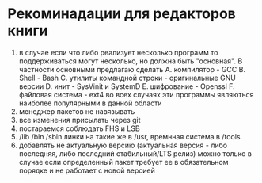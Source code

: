 # Рекоминадации для редакторов книги

1. в случае если что либо реализует несколько программ то поддерживаться могут несколько, но должна быть "основная". В частности основными предлагаю сделать A. компилятор - GCC B. Shell - Bash C. утилиты командной строки - оригинальные GNU версии D. инит - SysVinit и SystemD E. шифрование - Openssl  F. файловая система - ext4
во всех случаях эти программы являються наиболее популярными в данной области
2. менеджер пакетов не навязывать
3. все изменения присылать через git
4. постараемся соблюдать FHS и LSB
5. /lib /bin /sbin линки на такие же в /usr, времнная система в /tools
6. добавлять не актуальную версию (актуальная версия - либо последняя, либо последний стабильный/LTS релиз) можно только в случае если определенный пакет требует ее в обязательном порядке и не работает с новой версией
